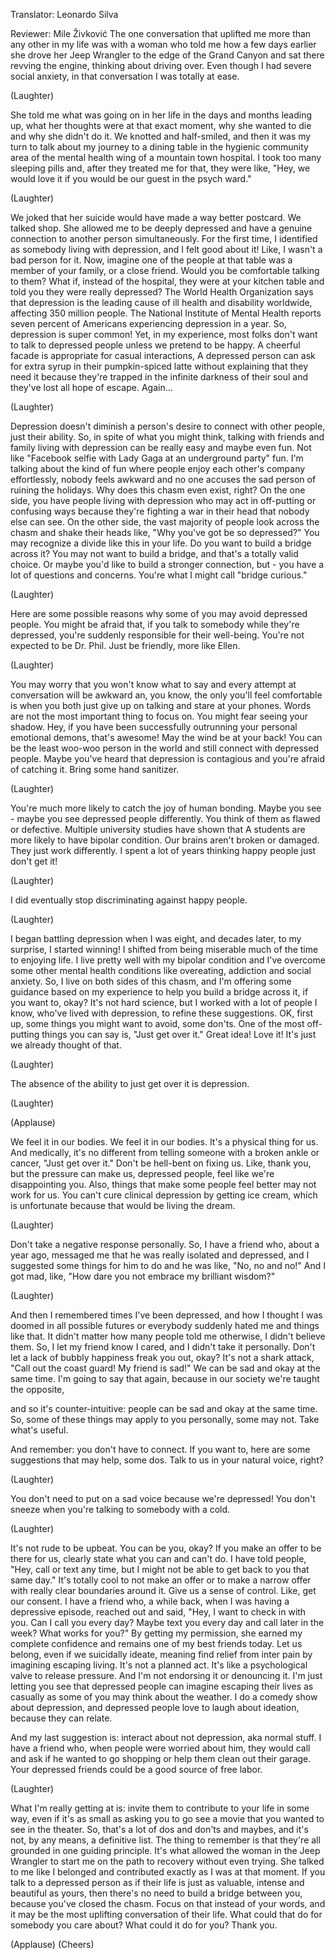 

Translator: Leonardo Silva

Reviewer: Mile Živković
The one conversation that uplifted me
more than any other in my life
was with a woman who told me
how a few days earlier
she drove her Jeep Wrangler
to the edge of the Grand Canyon
and sat there revving the engine,
thinking about driving over.
Even though I had severe social anxiety,
in that conversation 
I was totally at ease.

(Laughter)

She told me what was going on in her life
in the days and months leading up,
what her thoughts were
at that exact moment,
why she wanted to die
and why she didn&#39;t do it.
We knotted and half-smiled,
and then it was my turn to talk
about my journey to a dining table
in the hygienic community area
of the mental health wing
of a mountain town hospital.
I took too many sleeping pills
and, after they treated me for that,
they were like, &quot;Hey, we would love it
if you would be our guest
in the psych ward.&quot;

(Laughter)

We joked that her suicide
would have made a way better postcard.
We talked shop.
She allowed me to be deeply depressed
and have a genuine connection
to another person simultaneously.
For the first time, I identified
as somebody living with depression,
and I felt good about it!
Like, I wasn&#39;t a bad person for it.
Now, imagine one of the people
at that table was a member of your family,
or a close friend.
Would you be comfortable talking to them?
What if, instead of the hospital,
they were at your kitchen table
and told you they were really depressed?
The World Health Organization
says that depression is the leading cause
of ill health and disability worldwide,
affecting 350 million people.
The National Institute of Mental Health
reports seven percent of Americans
experiencing depression in a year.
So, depression is super common!
Yet, in my experience,
most folks don&#39;t want to talk
to depressed people
unless we pretend to be happy.
A cheerful facade is appropriate
for casual interactions,
A depressed person can ask for extra syrup
in their pumpkin-spiced latte
without explaining that they need it
because they&#39;re trapped
in the infinite darkness of their soul
and they&#39;ve lost all hope of escape.
Again...

(Laughter)

Depression doesn&#39;t diminish a person&#39;s
desire to connect with other people,
just their ability.
So, in spite of what you might think,
talking with friends and family living
with depression can be really easy
and maybe even fun.
Not like &quot;Facebook selfie with Lady Gaga
at an underground party&quot; fun.
I&#39;m talking about the kind of fun
where people enjoy each other&#39;s
company effortlessly,
nobody feels awkward and no one accuses
the sad person of ruining the holidays.
Why does this chasm even exist, right?
On the one side, you have people
living with depression
who may act in off-putting
or confusing ways
because they&#39;re fighting a war
in their head that nobody else can see.
On the other side,
the vast majority of people look
across the chasm and shake their heads
like, &quot;Why you&#39;ve got be so depressed?&quot;
You may recognize
a divide like this in your life.
Do you want to build a bridge across it?
You may not want to build a bridge,
and that&#39;s a totally valid choice.
Or maybe you&#39;d like to build
a stronger connection,
but -
you have a lot of questions and concerns.
You&#39;re what I might call &quot;bridge curious.&quot;

(Laughter)

Here are some possible reasons why
some of you may avoid depressed people.
You might be afraid that, if you talk
to somebody while they&#39;re depressed,
you&#39;re suddenly responsible
for their well-being.
You&#39;re not expected to be Dr. Phil.
Just be friendly, more like Ellen.

(Laughter)

You may worry that
you won&#39;t know what to say
and every attempt
at conversation will be awkward
an, you know, the only
you&#39;ll feel comfortable
is when you both just give up on talking
and stare at your phones.
Words are not the most
important thing to focus on.
You might fear seeing your shadow.
Hey, if you have been successfully
outrunning your personal emotional demons,
that&#39;s awesome!
May the wind be at your back!
You can be the least
woo-woo person in the world
and still connect with depressed people.
Maybe you&#39;ve heard
that depression is contagious
and you&#39;re afraid of catching it.
Bring some hand sanitizer.

(Laughter)

You&#39;re much more likely
to catch the joy of human bonding.
Maybe you see -
maybe you see depressed 
people differently.
You think of them as flawed or defective.
Multiple university studies have shown
that A students are more likely
to have bipolar condition.
Our brains aren&#39;t broken or damaged.
They just work differently.
I spent a lot of years thinking
happy people just don&#39;t get it!

(Laughter)

I did eventually stop
discriminating against happy people.

(Laughter)

I began battling depression
when I was eight,
and decades later, to my surprise,
I started winning!
I shifted from being miserable
much of the time to enjoying life.
I live pretty well
with my bipolar condition
and I&#39;ve overcome some other
mental health conditions
like overeating, addiction
and social anxiety.
So, I live on both sides of this chasm,
and I&#39;m offering some guidance
based on my experience
to help you build a bridge
across it, if you want to, okay?
It&#39;s not hard science,
but I worked with a lot of people I know,
who&#39;ve lived with depression,
to refine these suggestions.
OK, first up, some things
you might want to avoid, some don&#39;ts.
One of the most off-putting things
you can say is, &quot;Just get over it.&quot;
Great idea! Love it!
It&#39;s just we already thought of that.

(Laughter)

The absence of the ability
to just get over it is depression.

(Laughter)


(Applause)

We feel it in our bodies.
We feel it in our bodies.
It&#39;s a physical thing for us.
And medically,
it&#39;s no different from telling someone
with a broken ankle or cancer,
&quot;Just get over it.&quot;
Don&#39;t be hell-bent on fixing us.
Like, thank you,
but the pressure can make us,
depressed people,
feel like we&#39;re disappointing you.
Also, things that make some people
feel better may not work for us.
You can&#39;t cure clinical depression
by getting ice cream,
which is unfortunate
because that would be living the dream.

(Laughter)

Don&#39;t take a negative response personally.
So, I have a friend who, about a year ago,
messaged me that he was really
isolated and depressed,
and I suggested some things for him to do
and he was like, &quot;No, no and no!&quot;
And I got mad, like, &quot;How dare you
not embrace my brilliant wisdom?&quot;

(Laughter)

And then I remembered times
I&#39;ve been depressed,
and how I thought I was doomed
in all possible futures
or everybody suddenly hated me
and things like that.
It didn&#39;t matter how many people
told me otherwise,
I didn&#39;t believe them.
So, I let my friend know I cared,
and I didn&#39;t take it personally.
Don&#39;t let a lack of bubbly happiness
freak you out, okay?
It&#39;s not a shark attack,
&quot;Call out the coast guard!
My friend is sad!&quot;
We can be sad and okay at the same time.
I&#39;m going to say that again,
because in our society
we&#39;re taught the opposite,

and so it&#39;s counter-intuitive:
people can be sad and okay
at the same time.
So, some of these things may apply
to you personally, some may not.
Take what&#39;s useful.

And remember: you don&#39;t have to connect.
If you want to,
here are some suggestions
that may help, some dos.
Talk to us in your natural voice, right?

(Laughter)

You don&#39;t need to put on a sad voice
because we&#39;re depressed!
You don&#39;t sneeze when you&#39;re talking
to somebody with a cold.

(Laughter)

It&#39;s not rude to be upbeat.
You can be you, okay?
If you make an offer to be there for us,
clearly state what you can and can&#39;t do.
I have told people,
&quot;Hey, call or text any time,
but I might not be able
to get back to you that same day.&quot;
It&#39;s totally cool to not make an offer
or to make a narrow offer
with really clear boundaries around it.
Give us a sense of control.
Like, get our consent.
I have a friend who, a while back,
when I was having a depressive episode,
reached out and said,
&quot;Hey, I want to check in with you.
Can I call you every day?
Maybe text you every day
and call later in the week?
What works for you?&quot;
By getting my permission,
she earned my complete confidence
and remains one of my best friends today.
Let us belong,
even if we suicidally ideate,
meaning find relief from inter pain
by imagining escaping living.
It&#39;s not a planned act.
It&#39;s like a psychological valve
to release pressure.
And I&#39;m not endorsing it or denouncing it.
I&#39;m just letting you see that depressed
people can imagine escaping their lives
as casually as some of you
may think about the weather.
I do a comedy show about depression,
and depressed people
love to laugh about ideation,
because they can relate.

And my last suggestion is:
interact about not depression,
aka normal stuff.
I have a friend who, when people
were worried about him,
they would call and ask
if he wanted to go shopping
or help them clean out their garage.
Your depressed friends could be
a good source of free labor.

(Laughter)


What I&#39;m really getting at is:
invite them to contribute
to your life in some way,
even if it&#39;s as small as asking you
to go see a movie that you wanted
to see in the theater.
So, that&#39;s a lot of dos
and don&#39;ts and maybes,
and it&#39;s not, by any means,
a definitive list.
The thing to remember is that they&#39;re all
grounded in one guiding principle.
It&#39;s what allowed the woman
in the Jeep Wrangler
to start me on the path to recovery
without even trying.
She talked to me like I belonged
and contributed exactly
as I was at that moment.
If you talk to a depressed person
as if their life is just as valuable,
intense and beautiful as yours,
then there&#39;s no need
to build a bridge between you,
because you&#39;ve closed the chasm.
Focus on that instead of your words,
and it may be the most
uplifting conversation of their life.
What could that do
for somebody you care about?
What could it do for you?
Thank you.

(Applause)
 (Cheers)
